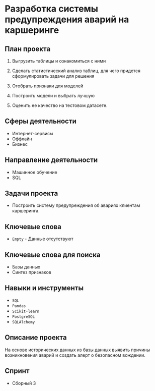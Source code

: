 
# Разработка системы предупреждения аварий на каршеринге

## План проекта
1) Выгрузить таблицы и ознакомиться с ними

2) Сделать статистический анализ таблиц, для чего придется сформулировать задачи для решения

3) Отобрать признаки для моделей

4) Построить модели и выбрать лучшую

5) Оценить ее качество на тестовом датасете.

## Сферы деятельности
- Интернет-сервисы
- Оффлайн
- Бизнес

## Направление деятельности
- Машинное обучение
- SQL

## Задачи проекта
- Построить систему предупреждения об авариях клиентам каршеринга.

## Ключевые слова
- `Empty` - Данные отсутствуют

## Ключевые слова для поиска
- Базы данных
- Синтез признаков

## Навыки и инструменты
- `SQL`
- `Pandas`
- `Scikit-learn`
- `PostgreSQL`
- `SQLAlchemy`

## Описание проекта
На основе исторических данных из базы данных выявить причины возникновения аварий и создать алерт о безопасном вождении.

## Спринт
- Сборный 3
